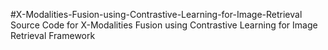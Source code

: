 #X-Modalities-Fusion-using-Contrastive-Learning-for-Image-Retrieval
Source Code for X-Modalities Fusion using Contrastive Learning for Image Retrieval Framework
